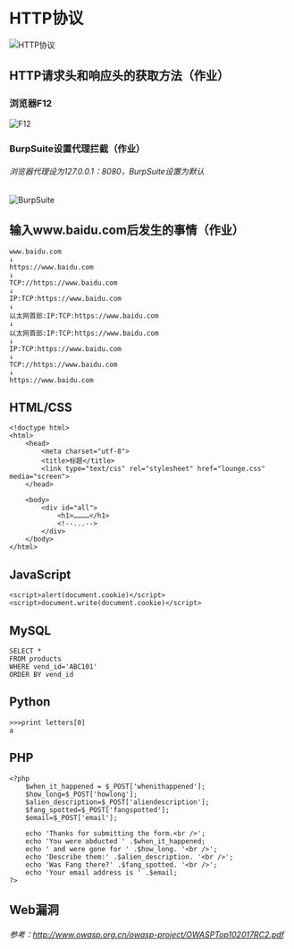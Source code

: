 # HTTP协议
![HTTP协议](https://timgsa.baidu.com/timg?image&quality=80&size=b9999_10000&sec=1511098844104&di=90bda0a6758b74da16ba0a089860eb78&imgtype=0&src=http%3A%2F%2Fwww.th7.cn%2Fd%2Ffile%2Fp%2F2016%2F04%2F02%2Ff1d78cc8c6de4cf7e1412814dc1a7ca5.jpg)

## HTTP请求头和响应头的获取方法（作业）
### 浏览器F12
![F12](https://github.com/sz1900599168/ctf_web/blob/master/%E7%AC%94%E8%AE%B0/1Team/sz1900599168/image/1.png?raw=true)


### BurpSuite设置代理拦截（作业）
###### 浏览器代理设为127.0.0.1：8080，BurpSuite设置为默认
![BurpSuite](https://github.com/sz1900599168/ctf_web/blob/master/%E7%AC%94%E8%AE%B0/1Team/sz1900599168/image/2.png?raw=true)

## 输入www.baidu.com后发生的事情（作业）

```
www.baidu.com
↓
https://www.baidu.com
↓
TCP://https://www.baidu.com
↓
IP:TCP:https://www.baidu.com
↓
以太网首部:IP:TCP:https://www.baidu.com
↓
以太网首部:IP:TCP:https://www.baidu.com
↓
IP:TCP:https://www.baidu.com
↓
TCP://https://www.baidu.com
↓
https://www.baidu.com
```



## HTML/CSS

```
<!doctype html>
<html>
    <head>
        <meta charset="utf-8">
        <title>标题</title>
        <link type="text/css" rel="stylesheet" href="lounge.css" media="screen">
    </head>
    
    <body>
        <div id="all">
            <h1>…………</h1>
            <!--...-->
        </div>
    </body>
</html>
```

## JavaScript

```
<script>alert(document.cookie)</script>
<script>document.write(document.cookie)</script>
```

## MySQL

```
SELECT *
FROM products
WHERE vend_id='ABC101'
ORDER BY vend_id
```

## Python

```
>>>print letters[0]
a
```

## PHP

```
<?php
	$when_it_happened = $_POST['whenithappened'];
	$how_long=$_POST['howlong'];
	$alien_description=$_POST['aliendescription'];
	$fang_spotted=$_POST['fangspotted'];
	$email=$_POST['email'];

	echo 'Thanks for submitting the form.<br />';
	echo 'You were abducted ' .$when_it_happened;
	echo ' and were gone for ' .$how_long. '<br />';
	echo 'Describe them:' .$alien_description. '<br />';
	echo 'Was Fang there?' .$fang_spotted. '<br />';
	echo 'Your email address is ' .$email;
?>
```

## Web漏洞
###### 参考：http://www.owasp.org.cn/owasp-project/OWASPTop102017RC2.pdf